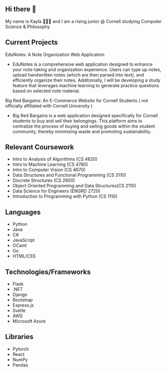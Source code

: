 ## Hi there 👋
My name is Kayla 👩🏻‍💻 and I am a rising junior @ Cornell studying Computer Science & Philosophy</span>

## Current Projects
EduNotes: A Note Organization Web Application <br>
- EduNotes is a comprehensive web application designed to enhance your note-taking and organization experience. Users can type up notes, upload handwritten notes (which are then parsed into text), and efficiently organize their notes. Additionally, I will be developing a study feature that leverages machine learning to generate practice questions based on selected note material. <br>

Big Red Bargains: An E-Commerce Website for Cornell Students (  not officially affiliated with Cornell University ) <br>
- Big Red Bargains is a web application designed specifically for Cornell students to buy and sell their belongings. This platform aims to centralize the process of buying and selling goods within the student community, thereby minimizing waste and promoting sustainability. <br>
## Relevant Coursework
- Intro to Analysis of Algorithms (CS 4820)
- Intro to Machine Learning (CS 4780)
- Intro to Computer Vision (CS 4670)
- Data Structures and Functional Programming (CS 3110)
- Discrete Structures (CS 2800)
- Object Oriented Programming and Data Structures(CS 2110)
- Data Science for Engineers (ENGRD 2720)
- Introduction to Programming with Python (CS 1110)

## Languages
- Python
- Java
- C#
- JavaScript
- OCaml
- Go
- HTML/CSS

## Technologies/Frameworks
- Flask
- .NET
- Django
- Bootstrap
- Express.js
- Svelte
- AWS
- Microsoft Azure

## Libraries
- Pytorch
- React
- NumPy
- Pandas

<!--
**KaylaNg1/KaylaNg1** is a ✨ _special_ ✨ repository because its `README.md` (this file) appears on your GitHub profile.

Here are some ideas to get you started:

- 🔭 I’m currently working on ...
- 🌱 I’m currently learning ...
- 👯 I’m looking to collaborate on ...
- 🤔 I’m looking for help with ...
- 💬 Ask me about ...
- 📫 How to reach me: ...
- 😄 Pronouns: ...
- ⚡ Fun fact: ...
-->
